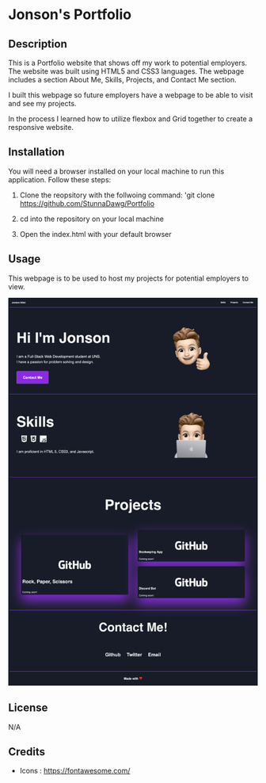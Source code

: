 # Jonson's Portfolio

## Description
This is a Portfolio website that shows off my work to potential employers. The website was built using HTML5 and CSS3 languages. The webpage includes a section About Me, Skills, Projects, and Contact Me section.

I built this webpage so future employers have a webpage to be able to visit and see my projects.

In the process I learned how to utilize flexbox and Grid together to create a responsive website.

## Installation

You will need a browser installed on your local machine to run this application. Follow these steps: 

1. Clone the reopsitory with the follwoing command: 'git clone https://github.com/StunnaDawg/Portfolio

2. cd into the repository on your local machine

3. Open the index.html with your default browser


## Usage

This webpage is to be used to host my projects for potential employers to view. 

![alt text](./assets/images/screenshot-webpage.html.png)

## License
N/A

## Credits

- Icons : https://fontawesome.com/
